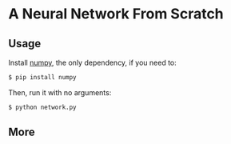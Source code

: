 # A Neural Network From Scratch

## Usage

Install [numpy](http://www.numpy.org/), the only dependency, if you need to:

```bash
$ pip install numpy
```

Then, run it with no arguments:

```bash
$ python network.py
```


## More

